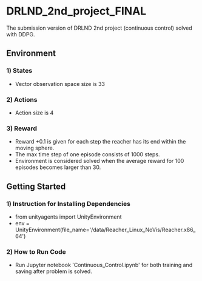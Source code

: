 # DRLND_2nd_project_FINAL
The submission version of DRLND 2nd project (continuous control) solved with DDPG.


## Environment

### 1) States
* Vector observation space size is 33
### 2) Actions
* Action size is 4
### 3) Reward
* Reward +0.1 is given for each step the reacher has its end within the moving sphere.
* The max time step of one episode consists of 1000 steps.
* Environment is considered solved when the average reward for 100 episodes becomes larger than 30.

## Getting Started

### 1) Instruction for Installing Dependencies
* from unityagents import UnityEnvironment
* env = UnityEnvironment(file_name='/data/Reacher_Linux_NoVis/Reacher.x86_64')

### 2) How to Run Code
* Run Jupyter notebook 'Continuous_Control.ipynb' for both training and saving after problem is solved.
